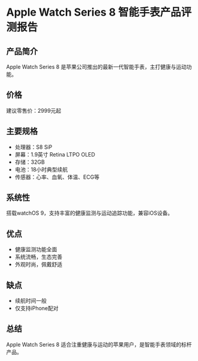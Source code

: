 # Apple Watch Series 8 智能手表产品评测报告

## 产品简介
Apple Watch Series 8 是苹果公司推出的最新一代智能手表，主打健康与运动功能。

## 价格
建议零售价：2999元起

## 主要规格
- 处理器：S8 SiP
- 屏幕：1.9英寸 Retina LTPO OLED
- 存储：32GB
- 电池：18小时典型续航
- 传感器：心率、血氧、体温、ECG等

## 系统性
搭载watchOS 9，支持丰富的健康监测与运动追踪功能，兼容iOS设备。

## 优点
- 健康监测功能全面
- 系统流畅，生态完善
- 外观时尚，佩戴舒适

## 缺点
- 续航时间一般
- 仅支持iPhone配对

## 总结
Apple Watch Series 8 适合注重健康与运动的苹果用户，是智能手表领域的标杆产品。
